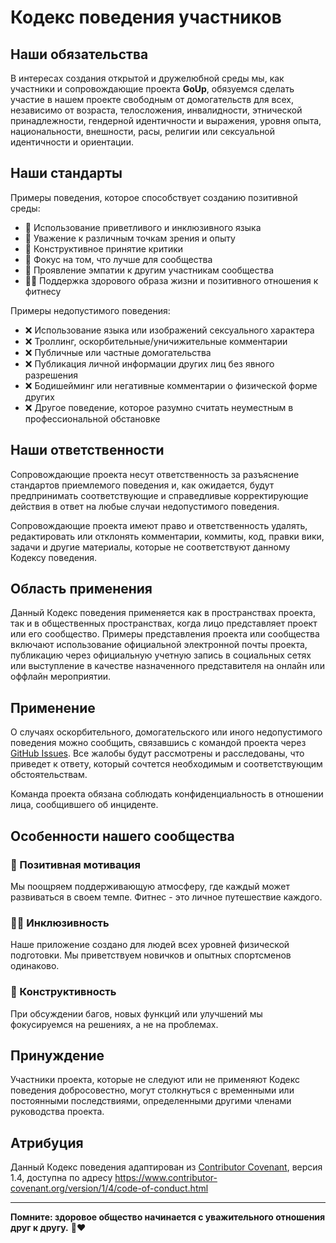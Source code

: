 # Кодекс поведения участников

## Наши обязательства

В интересах создания открытой и дружелюбной среды мы, как участники и сопровождающие проекта **GoUp**, обязуемся сделать участие в нашем проекте свободным от домогательств для всех, независимо от возраста, телосложения, инвалидности, этнической принадлежности, гендерной идентичности и выражения, уровня опыта, национальности, внешности, расы, религии или сексуальной идентичности и ориентации.

## Наши стандарты

Примеры поведения, которое способствует созданию позитивной среды:

* 🤝 Использование приветливого и инклюзивного языка
* 💪 Уважение к различным точкам зрения и опыту
* 📝 Конструктивное принятие критики
* 🎯 Фокус на том, что лучше для сообщества
* 💖 Проявление эмпатии к другим участникам сообщества
* 🏃‍♂️ Поддержка здорового образа жизни и позитивного отношения к фитнесу

Примеры недопустимого поведения:

* ❌ Использование языка или изображений сексуального характера
* ❌ Троллинг, оскорбительные/уничижительные комментарии
* ❌ Публичные или частные домогательства
* ❌ Публикация личной информации других лиц без явного разрешения
* ❌ Бодишейминг или негативные комментарии о физической форме других
* ❌ Другое поведение, которое разумно считать неуместным в профессиональной обстановке

## Наши ответственности

Сопровождающие проекта несут ответственность за разъяснение стандартов приемлемого поведения и, как ожидается, будут предпринимать соответствующие и справедливые корректирующие действия в ответ на любые случаи недопустимого поведения.

Сопровождающие проекта имеют право и ответственность удалять, редактировать или отклонять комментарии, коммиты, код, правки вики, задачи и другие материалы, которые не соответствуют данному Кодексу поведения.

## Область применения

Данный Кодекс поведения применяется как в пространствах проекта, так и в общественных пространствах, когда лицо представляет проект или его сообщество. Примеры представления проекта или сообщества включают использование официальной электронной почты проекта, публикацию через официальную учетную запись в социальных сетях или выступление в качестве назначенного представителя на онлайн или оффлайн мероприятии.

## Применение

О случаях оскорбительного, домогательского или иного недопустимого поведения можно сообщить, связавшись с командой проекта через [GitHub Issues](https://github.com/Symantek/GoUp/issues). Все жалобы будут рассмотрены и расследованы, что приведет к ответу, который сочтется необходимым и соответствующим обстоятельствам.

Команда проекта обязана соблюдать конфиденциальность в отношении лица, сообщившего об инциденте.

## Особенности нашего сообщества

### 💪 Позитивная мотивация
Мы поощряем поддерживающую атмосферу, где каждый может развиваться в своем темпе. Фитнес - это личное путешествие каждого.

### 🏃‍♂️ Инклюзивность
Наше приложение создано для людей всех уровней физической подготовки. Мы приветствуем новичков и опытных спортсменов одинаково.

### 🎯 Конструктивность
При обсуждении багов, новых функций или улучшений мы фокусируемся на решениях, а не на проблемах.

## Принуждение

Участники проекта, которые не следуют или не применяют Кодекс поведения добросовестно, могут столкнуться с временными или постоянными последствиями, определенными другими членами руководства проекта.

## Атрибуция

Данный Кодекс поведения адаптирован из [Contributor Covenant](https://www.contributor-covenant.org), версия 1.4, доступна по адресу https://www.contributor-covenant.org/version/1/4/code-of-conduct.html

---

**Помните: здоровое общество начинается с уважительного отношения друг к другу.** 💪❤️
